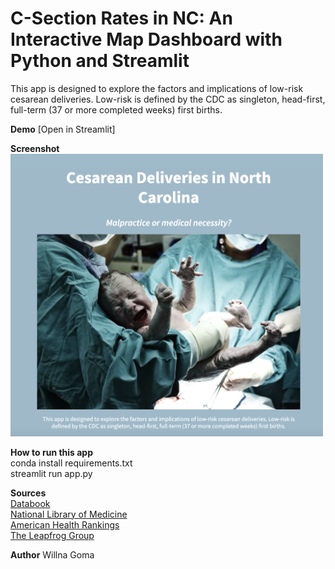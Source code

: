 <h1><strong>C-Section Rates in NC: An Interactive Map Dashboard with Python and Streamlit </strong></h1>

This app is designed to explore the factors and implications of low-risk cesarean deliveries.  Low-risk is defined by the CDC as singleton, head-first, full-term (37 or more completed weeks) first births. 

**Demo**
[Open in Streamlit]

**Screenshot**<br>
<img src="/GitHubScreenshot.png" alt="Description" width="500"/>

**How to run this app**<br>
conda install requirements.txt<br>
streamlit run app.py

**Sources**<br>
[Databook](schs.dph.ncdhhs.gov/data/databook)<br> 
[National Library of Medicine](ncbi.nlm.nih.gov)<br>
[American Health Rankings](americashealthrankings.org)<br>
[The Leapfrog Group](leapfroggroup.org)

**Author**
Willna Goma
